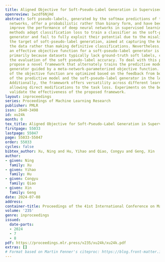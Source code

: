 ```yaml
---
title: Aligned Objective for Soft-Pseudo-Label Generation in Supervised Learning
openreview: 1wzdf6NjHd
abstract: Soft pseudo-labels, generated by the softmax predictions of the trained
  networks, offer a probabilistic rather than binary form, and have been shown to
  improve the performance of deep neural networks in supervised learning. Most previous
  methods adopt classification loss to train a classifier as the soft-pseudo-label
  generator and fail to fully exploit their potential due to the misalignment with
  the target of soft-pseudo-label generation, aimed at capturing the knowledge in
  the data rather than making definitive classifications. Nevertheless, manually designing
  an effective objective function for a soft-pseudo-label generator is challenging,
  primarily because datasets typically lack ground-truth soft labels, complicating
  the evaluation of the soft pseudo-label accuracy. To deal with this problem, we
  propose a novel framework that alternately trains the predictive model and the soft-pseudo-label
  generator guided by a meta-network-parameterized objective function. The parameters
  of the objective function are optimized based on the feedback from both the performance
  of the predictive model and the soft-pseudo-label generator in the learning task.
  Additionally, the framework offers versatility across different learning tasks by
  allowing direct modifications to the task loss. Experiments on the benchmark datasets
  validate the effectiveness of the proposed framework.
layout: inproceedings
series: Proceedings of Machine Learning Research
publisher: PMLR
issn: 2640-3498
id: xu24k
month: 0
tex_title: Aligned Objective for Soft-Pseudo-Label Generation in Supervised Learning
firstpage: 55033
lastpage: 55047
page: 55033-55047
order: 55033
cycles: false
bibtex_author: Xu, Ning and Hu, Yihao and Qiao, Congyu and Geng, Xin
author:
- given: Ning
  family: Xu
- given: Yihao
  family: Hu
- given: Congyu
  family: Qiao
- given: Xin
  family: Geng
date: 2024-07-08
address:
container-title: Proceedings of the 41st International Conference on Machine Learning
volume: '235'
genre: inproceedings
issued:
  date-parts:
  - 2024
  - 7
  - 8
pdf: https://proceedings.mlr.press/v235/xu24k/xu24k.pdf
extras: []
# Format based on Martin Fenner's citeproc: https://blog.front-matter.io/posts/citeproc-yaml-for-bibliographies/
---
```

